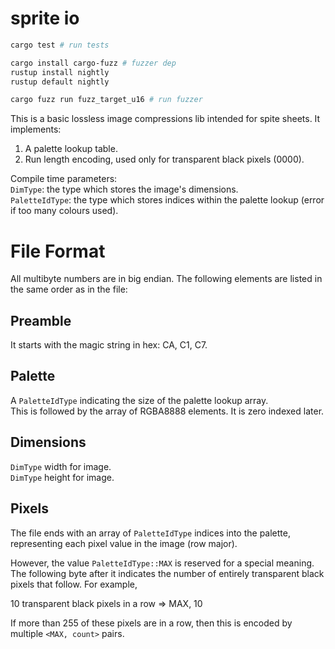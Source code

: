 # sprite io

```bash
cargo test # run tests

cargo install cargo-fuzz # fuzzer dep
rustup install nightly
rustup default nightly

cargo fuzz run fuzz_target_u16 # run fuzzer
```

This is a basic lossless image compressions lib intended for spite sheets. It implements:

1. A palette lookup table.
2. Run length encoding, used only for transparent black pixels (0000).

Compile time parameters:  
`DimType`: the type which stores the image's dimensions.  
`PaletteIdType`: the type which stores indices within the palette lookup (error if too many colours used).
 
# File Format

All multibyte numbers are in big endian. The following elements are listed in the same order as in the file:

## Preamble

It starts with the magic string in hex: CA, C1, C7.

## Palette

A `PaletteIdType` indicating the size of the palette lookup array.  
This is followed by the array of RGBA8888 elements. It is zero indexed later.

## Dimensions

`DimType` width for image.  
`DimType` height for image.

## Pixels

The file ends with an array of `PaletteIdType` indices into the palette, representing each pixel value in the image (row major).

However, the value `PaletteIdType::MAX` is reserved for a special meaning. The following byte after it indicates the number of entirely transparent black pixels that follow. For example,

10 transparent black pixels in a row => MAX, 10

If more than 255 of these pixels are in a row, then this is encoded by multiple `<MAX, count>` pairs.

